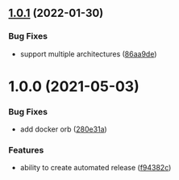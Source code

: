 ## [1.0.1](https://github.com/home-assistant-solutions/home-assistant-addons/compare/wireguard-peer-v1.0.0...wireguard-peer-v1.0.1) (2022-01-30)


### Bug Fixes

* support multiple architectures ([86aa9de](https://github.com/home-assistant-solutions/home-assistant-addons/commit/86aa9de7488830bbd22c68ed6e7c1ed0072747e9))

# 1.0.0 (2021-05-03)


### Bug Fixes

* add docker orb ([280e31a](https://github.com/Home-Assistant-Solutions/home-assistant-addons/commit/280e31a22006a9ad9844d8c13ac7faf5a7478dca))


### Features

* ability to create automated release ([f94382c](https://github.com/Home-Assistant-Solutions/home-assistant-addons/commit/f94382c23b209909839c1e3353c90e976386a89d))

